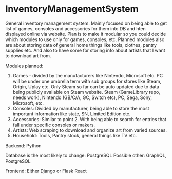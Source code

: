# InventoryManagementSystem
General inventory management system. Mainly focused on being able to get list of games, consoles and accessories for them into DB and hten displayed online via website.
Plan is to make it modular so you could decide which modules to use only for games, consoles, etc. 
Planned modules also are about storing data of general home things like tools, clothes, pantry supplies etc. And also to have some for storing info about artists that I want to download art from.

Modules planned:
1. Games - divided by the manufacturers like Nintendo, Microsoft etc. PC will be under one umbrella term with sub groups for stores like Steam, Origin, Uplay etc. Only Steam so far can be auto updated due to data being publicly available on Steam website. 
Steam (GameLibrary repo, needs work), Nintendo (GB/C/A, GC, Switch etc), PC, Sega, Sony, Microsoft, etc.
2. Consoles: Divided by manufacturer, being able to store the most important information like state, SN, Limited Edition etc.
3. Accessories: Similar to point 2. With being able to search for entries that fall under specific consoles or makers.
4. Artists: Web scraping to download and organize art from varied sources.
5. Household: Tools, Pantry stock, general things like TV etc. 


Backend: 
Python

Database is the most likely to change:
PostgreSQL 
Possible other:
GraphQL, PostgreSQL

Frontend:
Either Django or Flask
React
